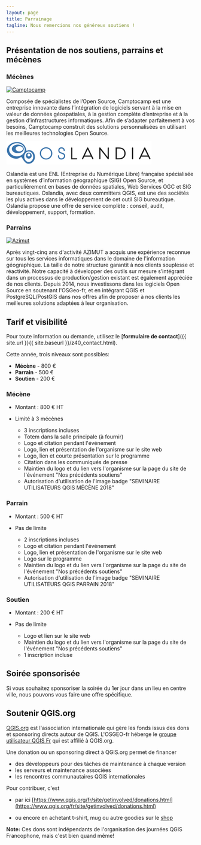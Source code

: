 ```yaml
---
layout: page
title: Parrainage
tagline: Nous remercions nos généreux soutiens !
---
```

## Présentation de nos soutiens, parrains et mécènes

### Mécènes

[![Camptocamp](https://github.com/OSGeo-fr/QGIS-conf-fr-website/raw/master/images/camptocamp.png)](https://www.camptocamp.com/)

Composée de spécialistes de l’Open Source, Camptocamp est une entreprise innovante dans l’intégration de logiciels servant à la mise en valeur de données géospatiales, à la gestion complète d’entreprise et à la gestion d’infrastructures informatiques. Afin de s’adapter parfaitement à vos besoins, Camptocamp construit des solutions personnalisées en utilisant les meilleures technologies Open Source.

[![Oslandia](https://github.com/OSGeo-fr/QGIS-conf-fr-website/raw/master/images/oslandia_rectangle.png)](http://oslandia.com/fr/home/)

Oslandia est une ENL (Entreprise du Numérique Libre) française spécialisée en systèmes d’information géographique (SIG) Open Source, et particulièrement en bases de données spatiales, Web Services OGC et SIG bureautiques. Oslandia, avec deux committers QGIS, est une des sociétés les plus actives dans le développement de cet outil SIG bureautique. Oslandia propose une offre de service complète : conseil, audit, développement, support, formation.


### Parrains

[![Azimut](https://github.com/OSGeo-fr/QGIS-conf-fr-website/raw/master/images/azimut.png)](https://azimut.fr)

Après vingt-cinq ans d'activité AZIMUT a acquis une expérience reconnue sur tous les services informatiques dans le domaine de l'information géographique. La taille de notre structure garantit à nos clients souplesse et réactivité.
Notre capacité à développer des outils sur mesure s’intégrant  dans un processus de production/gestion existant est également appréciée de nos clients.
Depuis 2014, nous investissons dans les logiciels Open Source en soutenant l'OSGeo-fr,  et en intégrant QGIS et PostgreSQL/PostGIS dans nos offres afin de proposer à nos clients les meilleures solutions adaptées à leur organisation.



## Tarif et visibilité

Pour toute information ou demande, utilisez le [**formulaire de contact**]({{ site.url }}{{ site.baseurl }}/z40_contact.html).

Cette année, trois niveaux sont possibles:

 - **Mécène**  - 800 €
 - **Parrain** - 500 €
 - **Soutien** - 200 €

### Mécène

* Montant : 800 € HT
* Limité à 3 mécènes

  * 3 inscriptions incluses
  * Totem dans la salle principale (à fournir)
  * Logo et citation pendant l'événement
  * Logo, lien et présentation de l'organisme sur le site web
  * Logo, lien et courte présentation sur le programme
  * Citation dans les communiqués de presse
  * Maintien du logo et du lien vers l'organisme sur la page du site de l'événement "Nos précédents soutiens"
  * Autorisation d'utilisation de l'image badge "SEMINAIRE UTILISATEURS QGIS MÉCÈNE 2018"

### Parrain

* Montant : 500 € HT
* Pas de limite

  * 2 inscriptions incluses
  * Logo et citation pendant l'événement
  * Logo, lien et présentation de l'organisme sur le site web
  * Logo sur le programme
  * Maintien du logo et du lien vers l'organisme sur la page du site de l'événement "Nos précédents soutiens"
  * Autorisation d'utilisation de l'image badge "SEMINAIRE UTILISATEURS QGIS PARRAIN 2018"

### Soutien

* Montant : 200 € HT
* Pas de limite

  * Logo et lien sur le site web
  * Maintien du logo et du lien vers l'organisme sur la page du site de l'événement "Nos précédents soutiens"
  * 1 inscription incluse

## Soirée sponsorisée

Si vous souhaitez sponsoriser la soirée du 1er jour dans un lieu en centre ville, nous pouvons vous faire une offre spécifique.


## Soutenir QGIS.org

[QGIS.org](https://www.qgis.org) est l'association internationale qui gère les fonds issus des dons et sponsoring directs autour de QGIS. L'OSGEO-fr héberge le [groupe utilisateur QGIS Fr](http://osgeo.asso.fr/content/project/qgis-user-fr/) qui est affilié à QGIS.org.

Une donation ou un sponsoring direct à QGIS.org permet de financer
 - des développeurs pour des tâches de maintenance à chaque version
 - les serveurs et maintenance associées
 - les rencontres communautaires QGIS internationales

Pour contribuer, c'est

- par ici [https://www.qgis.org/fr/site/getinvolved/donations.html](https://www.qgis.org/fr/site/getinvolved/donations.html)

- ou encore en achetant t-shirt, mug ou autre goodies sur le [shop](https://shop.spreadshirt.net/qgis/)  

**Note:** Ces dons sont indépendants de l'organisation des journées QGIS Francophone, mais c'est bien quand même!
